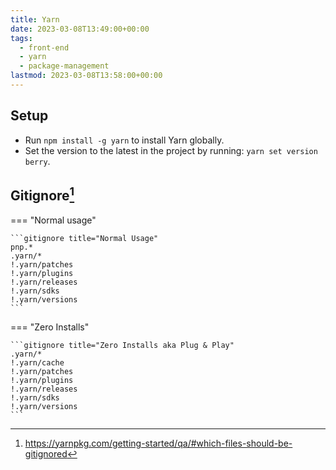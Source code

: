 ```yaml
---
title: Yarn
date: 2023-03-08T13:49:00+00:00
tags:
  - front-end
  - yarn
  - package-management
lastmod: 2023-03-08T13:58:00+00:00
---
```


## Setup

- Run `npm install -g yarn` to install Yarn globally.
- Set the version to the latest in the project by running: `yarn set version berry`.

## Gitignore[^yarn-gitignore]

=== "Normal usage"

    ```gitignore title="Normal Usage"
    pnp.*
    .yarn/*
    !.yarn/patches
    !.yarn/plugins
    !.yarn/releases
    !.yarn/sdks
    !.yarn/versions
    ```

=== "Zero Installs"

    ```gitignore title="Zero Installs aka Plug & Play"
    .yarn/*
    !.yarn/cache
    !.yarn/patches
    !.yarn/plugins
    !.yarn/releases
    !.yarn/sdks
    !.yarn/versions
    ```

[^yarn-gitignore]: https://yarnpkg.com/getting-started/qa/#which-files-should-be-gitignored


